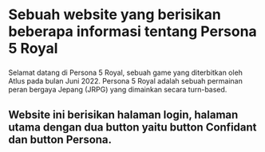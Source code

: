 <h1 align="left">Sebuah website yang berisikan beberapa informasi tentang Persona 5 Royal</h1>

###

<p align="left">Selamat datang di Persona 5 Royal, sebuah game yang diterbitkan oleh Atlus pada bulan Juni 2022. Persona 5 Royal adalah sebuah permainan peran bergaya Jepang (JRPG) yang dimainkan secara turn-based.</p>

###

<h2 align="left">Website ini berisikan halaman login, halaman utama dengan dua button yaitu button Confidant dan button Persona.</h2>

###